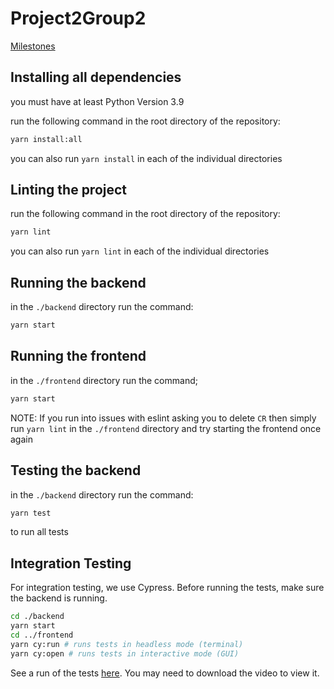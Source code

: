 # Project2Group2

[Milestones](https://github.students.cs.ubc.ca/CPSC410-2022W-T1/Project2Group2/wiki/Milestones)

## Installing all dependencies

you must have at least Python Version 3.9

run the following command in the root directory of the repository:

```bash
yarn install:all
```

you can also run `yarn install` in each of the individual directories

## Linting the project

run the following command in the root directory of the repository:

```bash
yarn lint
```

you can also run `yarn lint` in each of the individual directories

## Running the backend

in the `./backend` directory run the command:

```bash
yarn start
```

## Running the frontend

in the `./frontend` directory run the command;

```bash
yarn start
```

NOTE: If you run into issues with eslint asking you to delete `CR` then simply run `yarn lint` in the `./frontend`
directory and try starting the frontend once again

## Testing the backend

in the `./backend` directory run the command:

```bash
yarn test
```

to run all tests

## Integration Testing

For integration testing, we use Cypress. Before running the tests, make sure the backend is running.

```bash
cd ./backend
yarn start
cd ../frontend
yarn cy:run # runs tests in headless mode (terminal)
yarn cy:open # runs tests in interactive mode (GUI)
```

See a run of the tests [here](./frontend/cypress/videos/app.cy.tsx.mp4). You may need to download the video to view it.
